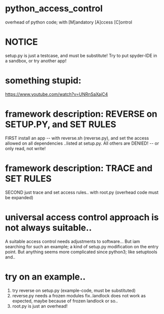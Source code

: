 # python_access_control
overhead of python code; with [M]andatory [A]ccess [C]ontrol
# NOTICE
setup.py is just a testcase, and must be substitute! Try to put spyder-IDE in a sandbox, or try another app!
# something stupid:
https://www.youtube.com/watch?v=UNRnSaXajC4
# framework description: REVERSE on SETUP.PY, and SET RULES
FIRST install an app -- with reverse.sh (reverse.py), and set the access allowed on all dependencies
..listed at setup.py. All others are DENIED! -- or only read, not write!
# framework description: TRACE and SET RULES
SECOND just trace and set access rules.. with root.py (overhead code must be expanded)
# universal access control approach is not always suitable..
A suitable access control needs adjustments to software... But iam searching for such an example;
a kind of setup.py  modification on the entry point. But anything seems more complicated since python3; like setuptools and..
# try on an example..
1) try reverse on setup.py (example-code, must be substituted)
2) reverse.py needs a frozen modules fix..landlock does not work as expected, maybe because of frozen landlock or so..
3) root.py is just an overhead!
